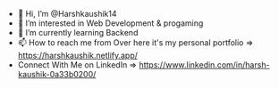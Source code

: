 - 👋 Hi, I’m @Harshkaushik14
- 👀 I’m interested in Web Development & progaming
- 🌱 I’m currently learning Backend
- 📫 How to reach me from Over here it's my personal portfolio => https://harshkaushik.netlify.app/
- Connect With Me on LinkedIn => https://www.linkedin.com/in/harsh-kaushik-0a33b0200/


